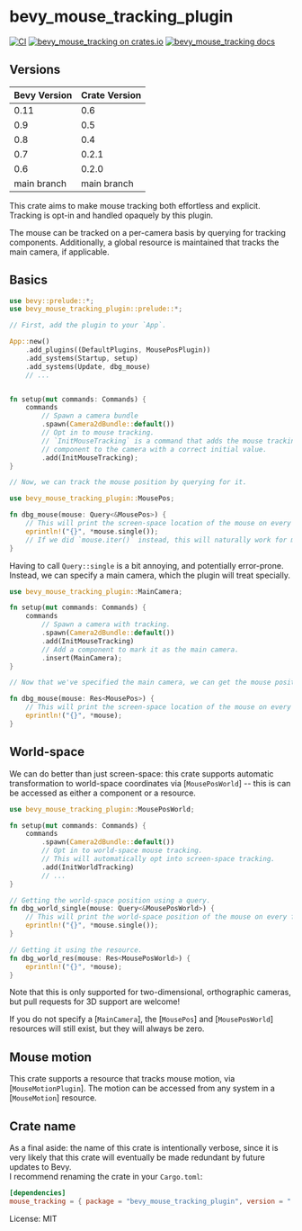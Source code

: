 # bevy_mouse_tracking_plugin

<!-- cargo-rdme start -->

[![CI](https://github.com/JoJoJet/bevy-mouse-tracking/actions/workflows/ci.yml/badge.svg)](https://github.com/JoJoJet/bevy-mouse-tracking/workflows/ci.yml)
[![bevy_mouse_tracking on crates.io](https://img.shields.io/crates/v/bevy_mouse_tracking_plugin.svg)](https://crates.io/crates/bevy_mouse_tracking_plugin)
[![bevy_mouse_tracking docs](https://img.shields.io/badge/docs-docs.rs-orange.svg)](https://docs.rs/bevy_mouse_tracking_plugin)

## Versions

| Bevy Version | Crate Version |
|--------------|---------------|
| 0.11         | 0.6           |
| 0.9          | 0.5           |
| 0.8          | 0.4           |
| 0.7          | 0.2.1         |
| 0.6          | 0.2.0         |
| main branch  | main branch   |

This crate aims to make mouse tracking both effortless and explicit.
Tracking is opt-in and handled opaquely by this plugin.

The mouse can be tracked on a per-camera basis by querying for tracking components.
Additionally, a global resource is maintained that tracks the main camera, if applicable.

## Basics

```rust
use bevy::prelude::*;
use bevy_mouse_tracking_plugin::prelude::*;

// First, add the plugin to your `App`.

App::new()
    .add_plugins((DefaultPlugins, MousePosPlugin))
    .add_systems(Startup, setup)
    .add_systems(Update, dbg_mouse)
    // ...


fn setup(mut commands: Commands) {
    commands
        // Spawn a camera bundle
        .spawn(Camera2dBundle::default())
        // Opt in to mouse tracking.
        // `InitMouseTracking` is a command that adds the mouse tracking
        // component to the camera with a correct initial value.
        .add(InitMouseTracking);
}

// Now, we can track the mouse position by querying for it.

use bevy_mouse_tracking_plugin::MousePos;

fn dbg_mouse(mouse: Query<&MousePos>) {
    // This will print the screen-space location of the mouse on every frame.
    eprintln!("{}", *mouse.single());
    // If we did `mouse.iter()` instead, this will naturally work for multiple cameras.
}
```

Having to call `Query::single` is a bit annoying, and potentially error-prone.
Instead, we can specify a main camera, which the plugin will treat specially.

```rust
use bevy_mouse_tracking_plugin::MainCamera;

fn setup(mut commands: Commands) {
    commands
        // Spawn a camera with tracking.
        .spawn(Camera2dBundle::default())
        .add(InitMouseTracking)
        // Add a component to mark it as the main camera.
        .insert(MainCamera);
}

// Now that we've specified the main camera, we can get the mouse position using a global resource.

fn dbg_mouse(mouse: Res<MousePos>) {
    // This will print the screen-space location of the mouse on every frame.
    eprintln!("{}", *mouse);
}
```

## World-space

We can do better than just screen-space: this crate supports automatic
transformation to world-space coordinates via [`MousePosWorld`]
-- this is can be accessed as either a component or a resource.

```rust
use bevy_mouse_tracking_plugin::MousePosWorld;

fn setup(mut commands: Commands) {
    commands
        .spawn(Camera2dBundle::default())
        // Opt in to world-space mouse tracking.
        // This will automatically opt into screen-space tracking.
        .add(InitWorldTracking)
        // ...
}

// Getting the world-space position using a query.
fn dbg_world_single(mouse: Query<&MousePosWorld>) {
    // This will print the world-space position of the mouse on every frame.
    eprintln!("{}", *mouse.single());
}

// Getting it using the resource.
fn dbg_world_res(mouse: Res<MousePosWorld>) {
    eprintln!("{}", *mouse);
}
```

Note that this is only supported for two-dimensional, orthographic cameras,
but pull requests for 3D support are welcome!

If you do not specify a [`MainCamera`], the [`MousePos`] and [`MousePosWorld`]
resources will still exist, but they will always be zero.

## Mouse motion

This crate supports a resource that tracks mouse motion, via [`MouseMotionPlugin`].
The motion can be accessed from any system in a [`MouseMotion`] resource.

[`Res`]: bevy::ecs::system::Res

<!-- cargo-rdme end -->

## Crate name

As a final aside: the name of this crate is intentionally verbose,
since it is very likely that this crate will eventually be made redundant by future updates to Bevy.  
I recommend renaming the crate in your `Cargo.toml`:
```toml
[dependencies]
mouse_tracking = { package = "bevy_mouse_tracking_plugin", version = "..." }
```

License: MIT
